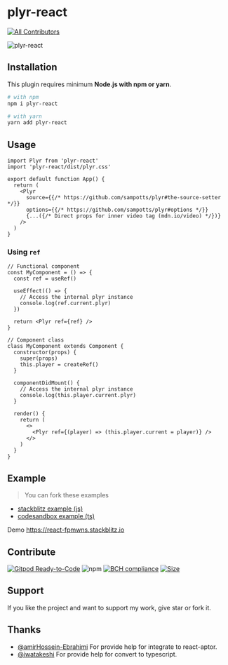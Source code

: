 # plyr-react

<!-- ALL-CONTRIBUTORS-BADGE:START - Do not remove or modify this section -->

[![All Contributors](https://img.shields.io/badge/all_contributors-3-orange.svg?style=flat-square)](#contributors-)

<!-- ALL-CONTRIBUTORS-BADGE:END -->

![plyr-react](https://socialify.git.ci/chintan9/plyr-react/png?description=1&forks=1&issues=1&pulls=1)

## Installation

This plugin requires minimum **Node.js with npm or yarn**.

```sh
# with npm
npm i plyr-react

# with yarn
yarn add plyr-react
```

## Usage

```tsx
import Plyr from 'plyr-react'
import 'plyr-react/dist/plyr.css'

export default function App() {
  return (
    <Plyr
      source={{/* https://github.com/sampotts/plyr#the-source-setter */}}
      options={{/* https://github.com/sampotts/plyr#options */}}
      {...({/* Direct props for inner video tag (mdn.io/video) */})}
    />
  )
}
```

### Using `ref`

```tsx
// Functional component
const MyComponent = () => {
  const ref = useRef()
  
  useEffect(() => {
    // Access the internal plyr instance
    console.log(ref.current.plyr)
  })
  
  return <Plyr ref={ref} />
}

// Component class
class MyComponent extends Component {
  constructor(props) {
    super(props)
    this.player = createRef()
  }

  componentDidMount() {
    // Access the internal plyr instance
    console.log(this.player.current.plyr)
  }

  render() {
    return (
      <>
        <Plyr ref={(player) => (this.player.current = player)} />
      </>
    )
  }
}

```

## Example

> You can fork these examples
- [stackblitz example (js)](https://stackblitz.com/edit/react-fpmwns?file=src/App.js)
- [codesandbox example (ts)](https://codesandbox.io/s/plyr-react-new-api-forked-cg08k?file=/src/App.tsx)

Demo
https://react-fpmwns.stackblitz.io

## Contribute

[![Gitpod Ready-to-Code](https://img.shields.io/badge/Gitpod-Ready--to--Code-blue?logo=gitpod)](https://gitpod.io/#https://github.com/chintan9/plyr-react)
![npm](https://img.shields.io/npm/dt/plyr-react)
[![BCH compliance](https://bettercodehub.com/edge/badge/chintan9/plyr-react?branch=master)](https://bettercodehub.com/)
[![Size](https://badgen.net/bundlephobia/minzip/plyr-react)](https://badgen.net/#bundlephobia)

## Support

If you like the project and want to support my work, give star or fork it.

## Thanks

- [@amirHossein-Ebrahimi](https://github.com/amirHossein-Ebrahimi) For provide help for integrate to react-aptor.
- [@iwatakeshi](https://github.com/iwatakeshi) For provide help for convert to typescript.
